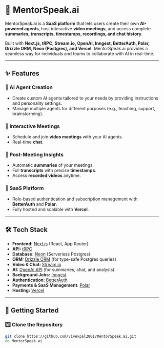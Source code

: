 # 🤖 MentorSpeak.ai  

MentorSpeak.ai is a **SaaS platform** that lets users create their own **AI-powered agents**, host interactive **video meetings**, and access complete **summaries, transcripts, timestamps, recordings, and chat history**.  

Built with **Next.js, tRPC, Stream.io, OpenAI, Inngest, BetterAuth, Polar, Drizzle ORM, Neon (Postgres), and Vercel**, MentorSpeak.ai provides a seamless way for individuals and teams to collaborate with AI in real-time.  

---

## ✨ Features

### 🔹 AI Agent Creation
- Create custom AI agents tailored to your needs by providing instructions and personality settings.  
- Manage multiple agents for different purposes (e.g., teaching, support, brainstorming).  

### 🔹 Interactive Meetings
- Schedule and join **video meetings** with your AI agents.  
- Real-time **chat**.   

### 🔹 Post-Meeting Insights
- Automatic **summaries** of your meetings.  
- Full **transcripts** with precise **timestamps**.  
- Access **recorded videos** anytime.  

### 🔹 SaaS Platform
- Role-based authentication and subscription management with **BetterAuth** and **Polar**.  
- Fully hosted and scalable with **Vercel**.  

---

## 🛠️ Tech Stack

- **Frontend:** [Next.js](https://nextjs.org/) (React, App Router)  
- **API:** [tRPC](https://trpc.io/)  
- **Database:** [Neon](https://neon.tech/) (Serverless Postgres)  
- **ORM:** [Drizzle ORM](https://orm.drizzle.team/) (for type-safe Postgres queries)  
- **Video & Chat:** [Stream.io](https://getstream.io/)  
- **AI:** [OpenAI API](https://openai.com/) (for summaries, chat, and analysis)  
- **Background Jobs:** [Inngest](https://www.inngest.com/)  
- **Authentication:** [BetterAuth](https://betterauth.dev/)  
- **Payments & SaaS Management:** [Polar](https://polar.sh/)  
- **Hosting:** [Vercel](https://vercel.com/)  

---

## 🚀 Getting Started

### 1️⃣ Clone the Repository
```bash
git clone https://github.com/vivekpal2001/MentorSpeak.ai.git
cd MentorSpeak.ai
